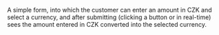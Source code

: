 A simple form, into which the customer can enter an amount in CZK and select a currency, and after submitting (clicking a button or in real-time) sees the amount entered in CZK converted into the selected currency.
